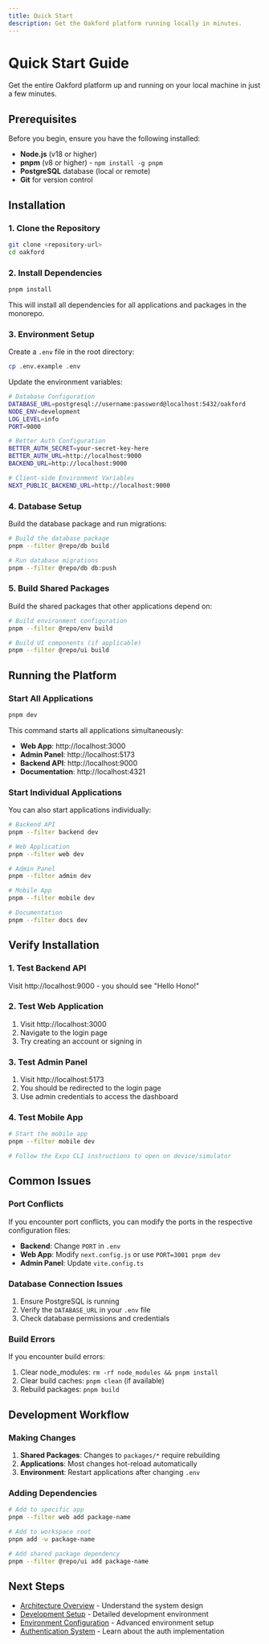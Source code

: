 ```yaml
---
title: Quick Start
description: Get the Oakford platform running locally in minutes.
---
```


# Quick Start Guide

Get the entire Oakford platform up and running on your local machine in just a few minutes.

## Prerequisites

Before you begin, ensure you have the following installed:

- **Node.js** (v18 or higher)
- **pnpm** (v8 or higher) - `npm install -g pnpm`
- **PostgreSQL** database (local or remote)
- **Git** for version control

## Installation

### 1. Clone the Repository

```bash
git clone <repository-url>
cd oakford
```

### 2. Install Dependencies

```bash
pnpm install
```

This will install all dependencies for all applications and packages in the monorepo.

### 3. Environment Setup

Create a `.env` file in the root directory:

```bash
cp .env.example .env
```

Update the environment variables:

```bash
# Database Configuration
DATABASE_URL=postgresql://username:password@localhost:5432/oakford
NODE_ENV=development
LOG_LEVEL=info
PORT=9000

# Better Auth Configuration
BETTER_AUTH_SECRET=your-secret-key-here
BETTER_AUTH_URL=http://localhost:9000
BACKEND_URL=http://localhost:9000

# Client-side Environment Variables
NEXT_PUBLIC_BACKEND_URL=http://localhost:9000
```

### 4. Database Setup

Build the database package and run migrations:

```bash
# Build the database package
pnpm --filter @repo/db build

# Run database migrations
pnpm --filter @repo/db db:push
```

### 5. Build Shared Packages

Build the shared packages that other applications depend on:

```bash
# Build environment configuration
pnpm --filter @repo/env build

# Build UI components (if applicable)
pnpm --filter @repo/ui build
```

## Running the Platform

### Start All Applications

```bash
pnpm dev
```

This command starts all applications simultaneously:

- **Web App**: http://localhost:3000
- **Admin Panel**: http://localhost:5173
- **Backend API**: http://localhost:9000
- **Documentation**: http://localhost:4321

### Start Individual Applications

You can also start applications individually:

```bash
# Backend API
pnpm --filter backend dev

# Web Application
pnpm --filter web dev

# Admin Panel
pnpm --filter admin dev

# Mobile App
pnpm --filter mobile dev

# Documentation
pnpm --filter docs dev
```

## Verify Installation

### 1. Test Backend API

Visit http://localhost:9000 - you should see "Hello Hono!"

### 2. Test Web Application

1. Visit http://localhost:3000
2. Navigate to the login page
3. Try creating an account or signing in

### 3. Test Admin Panel

1. Visit http://localhost:5173
2. You should be redirected to the login page
3. Use admin credentials to access the dashboard

### 4. Test Mobile App

```bash
# Start the mobile app
pnpm --filter mobile dev

# Follow the Expo CLI instructions to open on device/simulator
```

## Common Issues

### Port Conflicts

If you encounter port conflicts, you can modify the ports in the respective configuration files:

- **Backend**: Change `PORT` in `.env`
- **Web App**: Modify `next.config.js` or use `PORT=3001 pnpm dev`
- **Admin Panel**: Update `vite.config.ts`

### Database Connection Issues

1. Ensure PostgreSQL is running
2. Verify the `DATABASE_URL` in your `.env` file
3. Check database permissions and credentials

### Build Errors

If you encounter build errors:

1. Clear node_modules: `rm -rf node_modules && pnpm install`
2. Clear build caches: `pnpm clean` (if available)
3. Rebuild packages: `pnpm build`

## Development Workflow

### Making Changes

1. **Shared Packages**: Changes to `packages/*` require rebuilding
2. **Applications**: Most changes hot-reload automatically
3. **Environment**: Restart applications after changing `.env`

### Adding Dependencies

```bash
# Add to specific app
pnpm --filter web add package-name

# Add to workspace root
pnpm add -w package-name

# Add shared package dependency
pnpm --filter @repo/ui add package-name
```

## Next Steps

- [Architecture Overview](/getting-started/architecture/) - Understand the system design
- [Development Setup](/internal/development-setup/) - Detailed development environment
- [Environment Configuration](/internal/environment/) - Advanced environment setup
- [Authentication System](/internal/authentication/) - Learn about the auth implementation